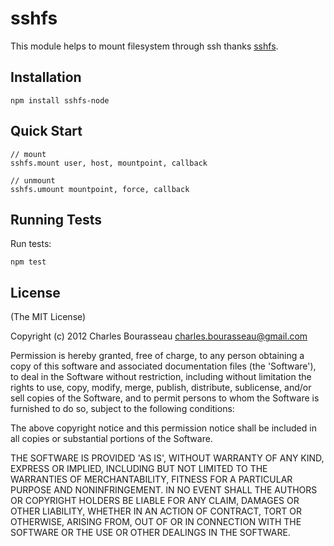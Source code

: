 sshfs
==========

This module helps to mount filesystem through ssh thanks [sshfs].


Installation
--------

    npm install sshfs-node

Quick Start
--------

    // mount
    sshfs.mount user, host, mountpoint, callback
    
    // unmount
    sshfs.umount mountpoint, force, callback

Running Tests
--------

Run tests:

    npm test

License
--------

(The MIT License)

Copyright (c) 2012 Charles Bourasseau charles.bourasseau@gmail.com

Permission is hereby granted, free of charge, to any person obtaining a copy of this software and associated documentation files (the 'Software'), to deal in the Software without restriction, including without limitation the rights to use, copy, modify, merge, publish, distribute, sublicense, and/or sell copies of the Software, and to permit persons to whom the Software is furnished to do so, subject to the following conditions:

The above copyright notice and this permission notice shall be included in all copies or substantial portions of the Software.

THE SOFTWARE IS PROVIDED 'AS IS', WITHOUT WARRANTY OF ANY KIND, EXPRESS OR IMPLIED, INCLUDING BUT NOT LIMITED TO THE WARRANTIES OF MERCHANTABILITY, FITNESS FOR A PARTICULAR PURPOSE AND NONINFRINGEMENT. IN NO EVENT SHALL THE AUTHORS OR COPYRIGHT HOLDERS BE LIABLE FOR ANY CLAIM, DAMAGES OR OTHER LIABILITY, WHETHER IN AN ACTION OF CONTRACT, TORT OR OTHERWISE, ARISING FROM, OUT OF OR IN CONNECTION WITH THE SOFTWARE OR THE USE OR OTHER DEALINGS IN THE SOFTWARE.

[sshfs]: http://expressjs.com/